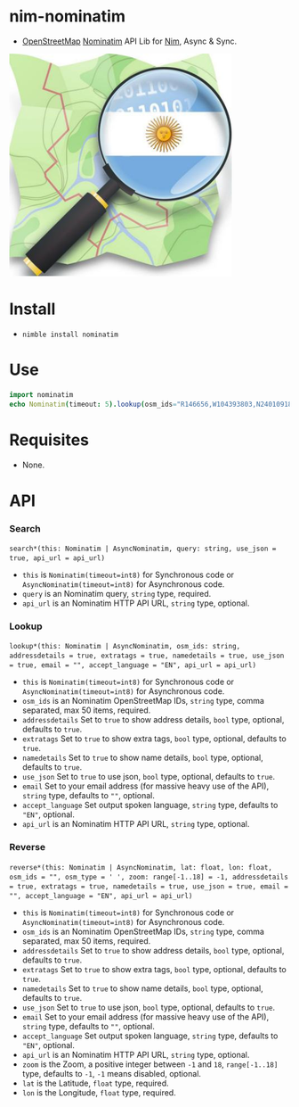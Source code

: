 # nim-nominatim

- [OpenStreetMap](https://openstreetmap.org) [Nominatim](https://nominatim.openstreetmap.org) API Lib for [Nim](https://nim-lang.org), Async & Sync.

![OpenStreetMap](https://raw.githubusercontent.com/juancarlospaco/nim-overpass/master/osm.jpg)


# Install

- `nimble install nominatim`


# Use

```nim
import nominatim
echo Nominatim(timeout: 5).lookup(osm_ids="R146656,W104393803,N240109189")
```


# Requisites

- None.


# API

### Search

`search*(this: Nominatim | AsyncNominatim, query: string, use_json = true, api_url = api_url)`

- `this` is `Nominatim(timeout=int8)` for Synchronous code or `AsyncNominatim(timeout=int8)` for Asynchronous code.
- `query` is an Nominatim query, `string` type, required.
- `api_url` is an Nominatim HTTP API URL, `string` type, optional.

### Lookup

`lookup*(this: Nominatim | AsyncNominatim, osm_ids: string, addressdetails = true, extratags = true, namedetails = true, use_json = true, email = "", accept_language = "EN", api_url = api_url)`

- `this` is `Nominatim(timeout=int8)` for Synchronous code or `AsyncNominatim(timeout=int8)` for Asynchronous code.
- `osm_ids` is an Nominatim OpenStreetMap IDs, `string` type, comma separated, max 50 items, required.
- `addressdetails` Set to `true` to show address details, `bool` type, optional, defaults to `true`.
- `extratags` Set to `true` to show extra tags, `bool` type, optional, defaults to `true`.
- `namedetails` Set to `true` to show name details, `bool` type, optional, defaults to `true`.
- `use_json` Set to `true` to use json, `bool` type, optional, defaults to `true`.
- `email` Set to your email address (for massive heavy use of the API), `string` type, defaults to `""`, optional.
- `accept_language` Set output spoken language, `string` type, defaults to `"EN"`, optional.
- `api_url` is an Nominatim HTTP API URL, `string` type, optional.

### Reverse

`reverse*(this: Nominatim | AsyncNominatim, lat: float, lon: float, osm_ids = "", osm_type = ' ', zoom: range[-1..18] = -1, addressdetails = true, extratags = true, namedetails = true, use_json = true, email = "", accept_language = "EN", api_url = api_url)`

- `this` is `Nominatim(timeout=int8)` for Synchronous code or `AsyncNominatim(timeout=int8)` for Asynchronous code.
- `osm_ids` is an Nominatim OpenStreetMap IDs, `string` type, comma separated, max 50 items, required.
- `addressdetails` Set to `true` to show address details, `bool` type, optional, defaults to `true`.
- `extratags` Set to `true` to show extra tags, `bool` type, optional, defaults to `true`.
- `namedetails` Set to `true` to show name details, `bool` type, optional, defaults to `true`.
- `use_json` Set to `true` to use json, `bool` type, optional, defaults to `true`.
- `email` Set to your email address (for massive heavy use of the API), `string` type, defaults to `""`, optional.
- `accept_language` Set output spoken language, `string` type, defaults to `"EN"`, optional.
- `api_url` is an Nominatim HTTP API URL, `string` type, optional.
- `zoom` is the Zoom, a positive integer between `-1` and `18`, `range[-1..18]` type, defaults to `-1`, `-1` means disabled, optional.
- `lat` is the Latitude, `float` type, required.
- `lon` is the Longitude, `float` type, required.
